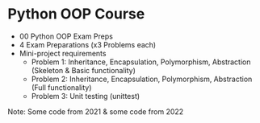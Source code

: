 # Python OOP Course
- 00 Python OOP Exam Preps
- 4 Exam Preparations (x3 Problems each)
- Mini-project requirements
    - Problem 1: Inheritance, Encapsulation, Polymorphism, Abstraction (Skeleton & Basic functionality)
    - Problem 2: Inheritance, Encapsulation, Polymorphism, Abstraction (Full functionality)
    - Problem 3: Unit testing (unittest)

Note: Some code from 2021 & some code from 2022
